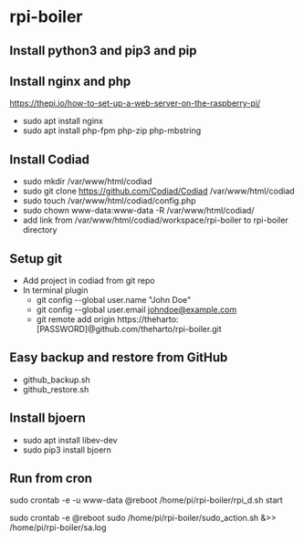 # rpi-boiler

## Install python3 and pip3 and pip

## Install nginx and php
https://thepi.io/how-to-set-up-a-web-server-on-the-raspberry-pi/  
- sudo apt install nginx  
- sudo apt install php-fpm php-zip php-mbstring  

## Install Codiad
- sudo mkdir /var/www/html/codiad
- sudo git clone https://github.com/Codiad/Codiad /var/www/html/codiad  
- sudo touch /var/www/html/codiad/config.php  
- sudo chown www-data:www-data -R /var/www/html/codiad/
- add link from /var/www/html/codiad/workspace/rpi-boiler to rpi-boiler directory

## Setup git  
- Add project in codiad from git repo  
- In terminal plugin  
  - git config --global user.name "John Doe"  
  - git config --global user.email johndoe@example.com  
  - git remote add origin https://theharto:[PASSWORD]@github.com/theharto/rpi-boiler.git  

## Easy backup and restore from GitHub  
- github_backup.sh  
- github_restore.sh  

## Install bjoern  
- sudo apt install libev-dev  
- sudo pip3 install bjoern  

## Run from cron
sudo crontab -e -u www-data
@reboot /home/pi/rpi-boiler/rpi_d.sh start

sudo crontab -e
@reboot sudo /home/pi/rpi-boiler/sudo_action.sh &>> /home/pi/rpi-boiler/sa.log
